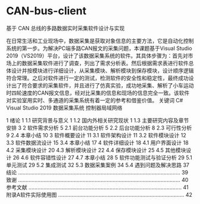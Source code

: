 # CAN-bus-client
基于 CAN 总线的多路数据实时采集软件设计与实现

在日常生活和工业现场中，数据采集是获取对象信息的主要方法，它是自动化控制系统的第一步。为解决PC端多路CAN报文的采集问题，本课题基于Visual Studio 2019（VS2019）平台，设计了该数据采集系统的软件。其具体步骤为：首先对市场上的数据采集软件进行了调查，列出了需求分析表。然后根据需求表进行软件总体设计并按模块进行详细设计，从采集模块、解析模块到保存模块，设计顺序逻辑符合常理。之后对软件进行一定的测试，检测软件的安全性和稳定性，最终成功设计出了符合要求的采集软件，并且进行了仿真实验，成功地采集、解析了小车运动时四轮速度的CAN报文信息，经对比采集的信息和现场的信息完全一致。该软件对实验室用实时、多通道的采集系统有着一定的参考和借鉴价值。
关键词  C#  Visual Studio 2019  数据采集系统  控制器局域网络

1	绪论	1
1.1	研究背景与意义	1
1.2	国内外相关研究现状	1
1.3	主要研究内容及章节安排	3
2	软件需求分析	5
2.1	前台功能分析	5
2.2	后台功能分析	8
2.3	可行性分析	9
2.4	本章小结	10
3	软件概要设计	11
3.1	软件架构设计	11
3.2	软件模块设计	12
3.3	软件数据流设计	15
3.4	本章小结	17
4	软件详细设计	18
4.1  用户界面设计	18
4.2	采集模块设计	20
4.3	解析模块设计	22
4.4	保存模块设计	25
4.5	其他模块设计	26
4.6	软件容错性设计	27
4.7	本章小结	28
5	软件功能测试与验证分析	29
5.1	单元测试	29
5.2	集成测试	32
5.3	数据采集案例	34
5.4	遇到问题及解决思路	37
结论 ……………………………………………………………………………………………… 39
致谢 ……………………………………………………………………………………………… 40
参考文献 ………………………………………………………………………………………… 41
附录A软件实际使用图 ………………………………………………………………………… 42

